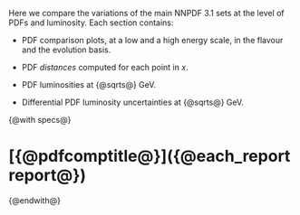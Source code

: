 Here we compare the variations of the main NNPDF 3.1 sets at the level
of PDFs and luminosity. Each section contains:

 - PDF comparison plots, at a low and a high energy scale, in the
   flavour and the evolution basis.

 - PDF *distances* computed for each point in $x$.

 - PDF luminosities at {@sqrts@} GeV.

 - Differential PDF luminosity uncertainties at {@sqrts@} GeV.

{@with specs@}

# [{@pdfcomptitle@}]({@each_report report@})


{@endwith@}
